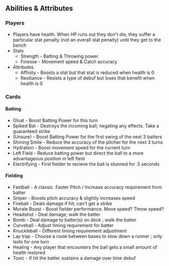 ## Abilities & Attributes

### Players
 * Players have health. When HP runs out they don't die, they suffer a particular stat penalty (not an overall stat penalty) until they get to the bench
 * Stats
   * Strength - Batting & Throwing power
   * Finesse - Movement speed & Catch accuracy
 * Attributes
   * Affinity - Boosts a stat but that stat is reduced when health is 0
   * Resiliance - Resists a type of debuf but loses that benefit when health is 0

### Cards

#### Batting
 * Gloat - Boost Batting Power for this turn
 * Spiked Bat - Destroys the incoming ball; negating any effects. Take a guaranteed strike
 * (Unsure) - Boost Batting Power for the first swing of the next 3 batters
 * Shining Smile - Reduce the accuracy of the pitcher for the next 3 turns
 * Hydration - Boost movement speed for the current turn
 * Left Field - Reduce batting power but direct the ball to a more advantageous position in left field
 * Electrifying - First fielder to recieve the ball is stunned for .5 seconds

#### Fielding
 * Fastball - A classic. Faster Pitch / Increase accuracy requirement from batter
 * Sniper - Boosts pitch accuracy & slightly increases speed
 * Fireball - Deals damage if hit; can't get a strike
 * Morale Boost - Boost fielder performance. Move speed? Throw speed?
 * Headshot - Deal damage; walk the batter
 * Bomb - Deal damage to batter(s) on deck ; walk the batter
 * Curveball - Adjust timing requirement for batter
 * Knuckleball - Different timing requirement adjustment
 * Lay trap - Choose a route between bases to slow down a runner ; only lasts for one turn
 * Healing - Any player that encounters the ball gets a small amount of health restored
 * Toxic - If hit the batter sustains a damage over time debuf